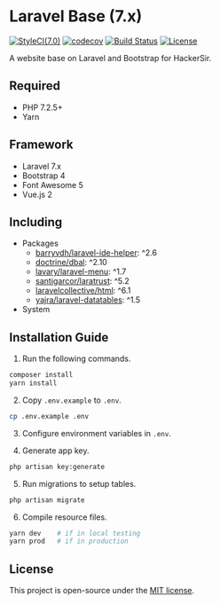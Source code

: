 # Laravel Base (7.x)
[![StyleCI(7.0)](https://styleci.io/repos/65561499/shield?branch=7.0)](https://styleci.io/repos/65561499)
[![codecov](https://codecov.io/gh/HackerSir/laravel-base/branch/7.0/graph/badge.svg)](https://codecov.io/gh/HackerSir/laravel-base)
[![Build Status](https://travis-ci.org/HackerSir/laravel-base.svg?branch=7.0)](https://travis-ci.org/HackerSir/laravel-base)
[![License](https://img.shields.io/github/license/HackerSir/laravel-base.svg)](https://raw.githubusercontent.com/HackerSir/laravel-base/master/LICENSE)

A website base on Laravel and Bootstrap for HackerSir.

## Required
- PHP 7.2.5+
- Yarn

## Framework
- Laravel 7.x
- Bootstrap 4
- Font Awesome 5
- Vue.js 2

## Including
- Packages
  - [barryvdh/laravel-ide-helper](https://github.com/barryvdh/laravel-ide-helper): ^2.6
  - [doctrine/dbal](https://github.com/doctrine/dbal): ^2.10
  - [lavary/laravel-menu](https://github.com/lavary/laravel-menu): ^1.7
  - [santigarcor/laratrust](https://github.com/santigarcor/laratrust): ^5.2
  - [laravelcollective/html](https://github.com/LaravelCollective/html): ^6.1
  - [yajra/laravel-datatables](https://github.com/yajra/laravel-datatables): ^1.5
- System


## Installation Guide
1. Run the following commands.
```bash
composer install  
yarn install
```

2. Copy `.env.example` to `.env`.
```bash
cp .env.example .env
```

3. Configure environment variables in `.env`.

4. Generate app key.
```bash
php artisan key:generate
```

5. Run migrations to setup tables.
```bash
php artisan migrate
```

6. Compile resource files.
```bash
yarn dev    # if in local testing
yarn prod   # if in production
```

## License
This project is open-source under the [MIT license](http://opensource.org/licenses/MIT).

